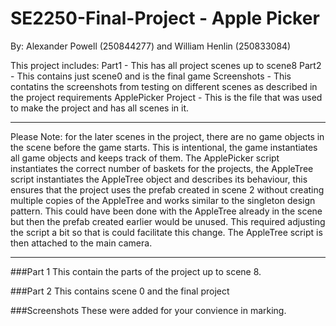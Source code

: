 # SE2250-Final-Project - Apple Picker

By: Alexander Powell (250844277) and William Henlin (250833084)

This project includes:
Part1 - This has all project scenes up to scene8
Part2 - This contains just scene0 and is the final game
Screenshots - This contatins the screenshots from testing on different scenes as described in the project requirements
ApplePicker Project - This is the file that was used to make the project and has all scenes in it.

***
Please Note: for the later scenes in the project, there are no game objects in the scene before the game starts. This is intentional, the game instantiates all game objects and keeps track of them. 
The ApplePicker script instantiates the correct number of baskets for the projects, the AppleTree script instantiates the AppleTree object and describes its behaviour, 
this ensures that the project uses the prefab created in scene 2 without creating multiple copies of the AppleTree and works similar to the singleton design pattern. 
This could have been done with the AppleTree already in the scene but then the prefab created earlier would be unused. 
This required adjusting the script a bit so that is could facilitate this change. The AppleTree script is then attached to the main camera.
***

###Part 1
This contain the parts of the project up to scene 8.

###Part 2
This contains scene 0 and the final project

###Screenshots
These were added for your convience in marking.
